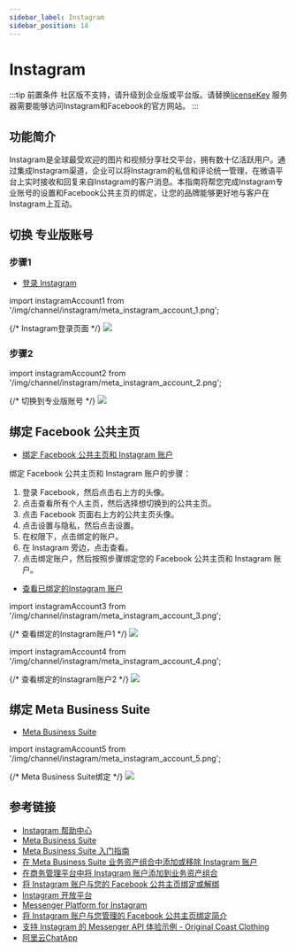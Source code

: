 ```yaml
---
sidebar_label: Instagram
sidebar_position: 14
---
```


# Instagram

:::tip 前置条件
社区版不支持，请升级到企业版或平台版。请替换[licenseKey](../development/license.md)
服务器需要能够访问Instagram和Facebook的官方网站。
:::

## 功能简介

Instagram是全球最受欢迎的图片和视频分享社交平台，拥有数十亿活跃用户。通过集成Instagram渠道，企业可以将Instagram的私信和评论统一管理，在微语平台上实时接收和回复来自Instagram的客户消息。本指南将帮您完成Instagram专业账号的设置和Facebook公共主页的绑定，让您的品牌能够更好地与客户在Instagram上互动。

## 切换 专业版账号

### 步骤1

- [登录 Instagram](https://www.instagram.com/)

import instagramAccount1 from '/img/channel/instagram/meta_instagram_account_1.png';

{/* Instagram登录页面 */}
<img src={instagramAccount1} />

### 步骤2

import instagramAccount2 from '/img/channel/instagram/meta_instagram_account_2.png';

{/* 切换到专业版账号 */}
<img src={instagramAccount2} />

## 绑定 Facebook 公共主页

- [绑定 Facebook 公共主页和 Instagram 账户](https://www.facebook.com/business/help/connect-instgram-to-page)

绑定 Facebook 公共主页和 Instagram 账户的步骤：

1. 登录 Facebook，然后点击右上方的头像。
2. 点击查看所有个人主页，然后选择想切换到的公共主页。
3. 点击 Facebook 页面右上方的公共主页头像。
4. 点击设置与隐私，然后点击设置。
5. 在权限下，点击绑定的账户。
6. 在 Instagram 旁边，点击查看。
7. 点击绑定账户，然后按照步骤绑定您的 Facebook 公共主页和 Instagram 账户。

- [查看已绑定的Instagram 账户](https://www.facebook.com/settings/?tab=linked_profiles)

import instagramAccount3 from '/img/channel/instagram/meta_instagram_account_3.png';

{/* 查看绑定的Instagram账户1 */}
<img src={instagramAccount3} />

import instagramAccount4 from '/img/channel/instagram/meta_instagram_account_4.png';

{/* 查看绑定的Instagram账户2 */}
<img src={instagramAccount4} />

## 绑定 Meta Business Suite

- [Meta Business Suite](https://business.facebook.com/)

import instagramAccount5 from '/img/channel/instagram/meta_instagram_account_5.png';

{/* Meta Business Suite绑定 */}
<img src={instagramAccount5} />

## 参考链接

- [Instagram 帮助中心](https://help.instagram.com/)
- [Meta Business Suite](https://business.facebook.com/)
- [Meta Business Suite 入门指南](https://www.facebook.com/business/tools/meta-business-suite/get-started)
- [在 Meta Business Suite 业务资产组合中添加或移除 Instagram 账户](https://www.facebook.com/business/help/620548115562686?id=916550222172854)
- [在商务管理平台中将 Instagram 账户添加到业务资产组合](https://www.facebook.com/business/help/1125825714110549?id=420299598837059&helpref=faq_content)
- [将 Instagram 账户与您的 Facebook 公共主页绑定或解绑](https://www.facebook.com/business/help/connect-instgram-to-page)
- [Instagram 开放平台](https://developers.facebook.com/docs/instagram-platform)
- [Messenger Platform for Instagram](https://developers.facebook.com/docs/messenger-platform/instagram)
- [将 Instagram 账户与您管理的 Facebook 公共主页绑定简介](https://help.instagram.com/402748553849926/?helpref=uf_share)
- [支持 Instagram 的 Messenger API 体验示例 - Original Coast Clothing](https://developers.facebook.com/docs/messenger-platform/instagram/sample-experience)
- [阿里云ChatApp](https://chatapp.console.aliyun.com/Overview)
